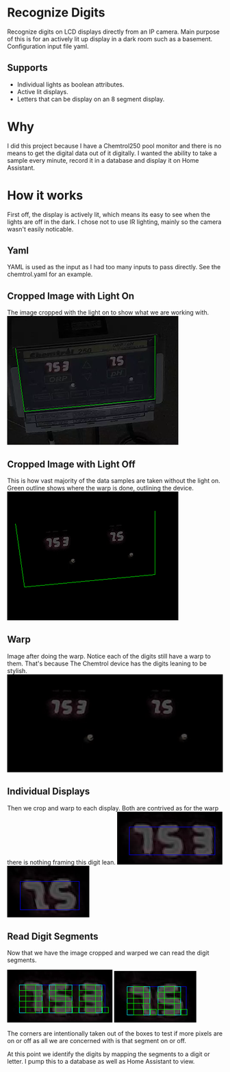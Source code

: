 # Recognize Digits
Recognize digits on LCD displays directly from an IP camera.
Main purpose of this is for an actively lit up display in a dark room such as a basement.
Configuration input file yaml.

## Supports

- Individual lights as boolean attributes.
- Active lit displays.
- Letters that can be display on an 8 segment display.

# Why
I did this project because I have a Chemtrol250 pool monitor and there is no means to get
the digital data out of it digitally.  I wanted the ability to take a sample every minute,
record it in a database and display it on Home Assistant.

# How it works
First off, the display is actively lit, which means its easy to see when the lights are off in
the dark.  I chose not to use IR lighting, mainly so the camera wasn't easily noticable.

## Yaml
YAML is used as the input as I had too many inputs to pass directly.  See the chemtrol.yaml 
for an example.

## Cropped Image with Light On
The image cropped with the light on to show what we are working with.
![Cropped light on](images/cropped_light_on.png "Light on")

## Cropped Image with Light Off
This is how vast majority of the data samples are taken without the light on.  Green outline
shows where the warp is done, outlining the device.
![Cropped](images/cropped.png "Light off")

## Warp
Image after doing the warp.  Notice each of the digits still have a warp to them.  That's because
The Chemtrol device has the digits leaning to be stylish.
![Warped](images/warped.png "Warped")

## Individual Displays
Then we crop and warp to each display.  Both are contrived as for the warp there is nothing
framing this digit lean.
![ORP warped](images/orp_warped.png "ORP warped")
![pH warped](images/pH_warped.png "pH warped")

## Read Digit Segments
Now that we have the image cropped and warped we can read the digit segments.

![ORP segments](images/orp_segments.png "ORP Segments")
![pH segments](images/ph_segments.png "pH Segments")

The corners are intentionally taken out of the boxes to test if more pixels are on or off as
all we are concerned with is that segment on or off.

At this point we identify the digits by mapping the segments to a digit or letter.  I pump
this to a database as well as Home Assistant to view.
